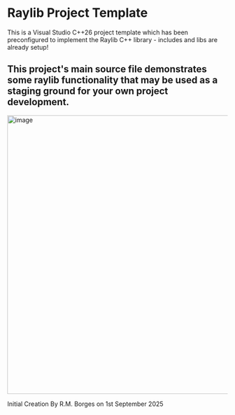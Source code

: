 # Raylib Project Template

This is a Visual Studio C++26 project template which has been preconfigured to implement the Raylib C++ library - includes and libs are already setup!

## This project's main source file demonstrates some raylib functionality that may be used as a staging ground for your own project development.
<img width="796" height="636" alt="image" src="https://github.com/user-attachments/assets/c3069b0b-43cd-4ec5-b1ec-a0506a7abc52" />


Initial Creation By R.M. Borges on 1st September 2025
